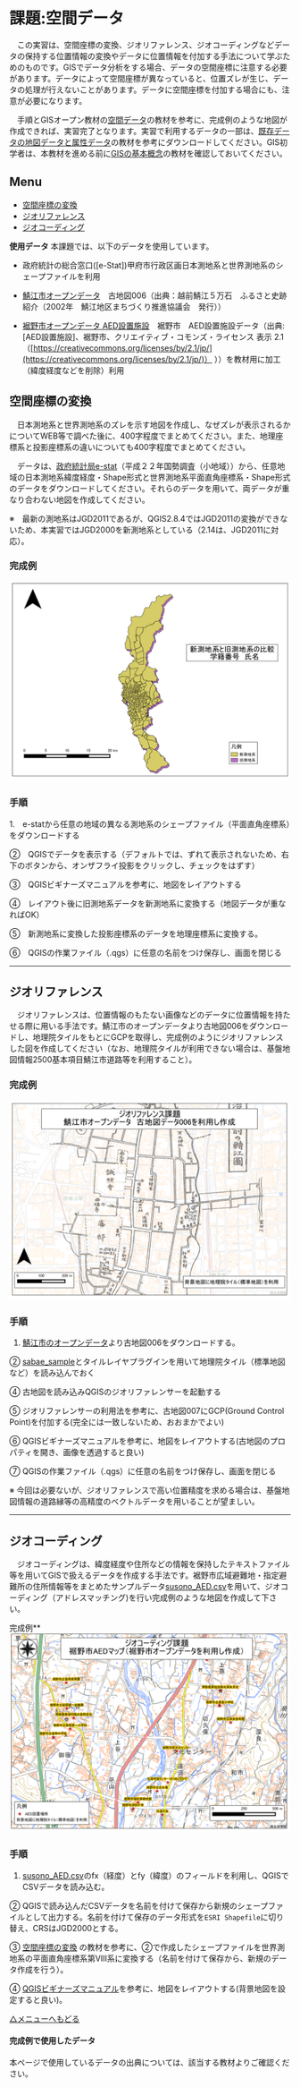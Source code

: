 # 課題:空間データ
　この実習は、空間座標の変換、ジオリファレンス、ジオコーディングなどデータの保持する位置情報の変換やデータに位置情報を付加する手法について学ぶためのものです。GISでデータ分析をする場合、データの空間座標に注意する必要があります。データによって空間座標が異なっていると、位置ズレが生じ、データの処理が行えないことがあります。データに空間座標を付加する場合にも、注意が必要になります。

　手順とGISオープン教材の[空間データ]の教材を参考に、完成例のような地図が作成できれば、実習完了となります。実習で利用するデータの一部は、[既存データの地図データと属性データ]の教材を参考にダウンロードしてください。GIS初学者は、本教材を進める前に[GISの基本概念]の教材を確認しておいてください。


**Menu**
--------
* [空間座標の変換](#空間座標の変換)
* [ジオリファレンス](#ジオリファレンス)
* [ジオコーディング](#ジオコーディング)

**使用データ**
本課題では、以下のデータを使用しています。

- 政府統計の総合窓口([e-Stat])甲府市行政区画日本測地系と世界測地系のシェープファイルを利用

- [鯖江市オープンデータ]　古地図006（出典：越前鯖江５万石　ふるさと史跡紹介（2002年　鯖江地区まちづくり推進協議会　発行））

- [裾野市オープンデータ AED設置施設]　裾野市　AED設置施設データ（出典:[AED設置施設]、裾野市、クリエイティブ・コモンズ・ライセンス 表示 2.1（[https://creativecommons.org/licenses/by/2.1/jp/](https://creativecommons.org/licenses/by/2.1/jp/)） ））を教材用に加工（緯度経度などを削除）利用


## <a name="空間座標の変換"></a>空間座標の変換
　日本測地系と世界測地系のズレを示す地図を作成し、なぜズレが表示されるかについてWEB等で調べた後に、400字程度でまとめてください。また、地理座標系と投影座標系の違いについても400字程度でまとめてください。

　データは、[政府統計局e-stat]（平成２２年国勢調査（小地域））から、任意地域の日本測地系緯度経度・Shape形式と世界測地系平面直角座標系・Shape形式のデータをダウンロードしてください。それらのデータを用いて、両データが重なり合わない地図を作成してください。

※　最新の測地系はJGD2011であるが、QGIS2.8.4ではJGD2011の変換ができないため、本実習ではJGD2000を新測地系としている（2.14は、JGD2011に対応）。

### 完成例
![完成例](pic/8-1.png)

### 手順
1.　e-statから任意の地域の異なる測地系のシェープファイル（平面直角座標系）をダウンロードする

②　QGISでデータを表示する（デフォルトでは、ずれて表示されないため、右下のボタンから、オンザフライ投影をクリックし、チェックをはずす）

③　QGISビギナーズマニュアルを参考に、地図をレイアウトする

④　レイアウト後に旧測地系データを新測地系に変換する（地図データが重なればOK）

⑤　新測地系に変換した投影座標系のデータを地理座標系に変換する。

⑥　QGISの作業ファイル（.qgs）に任意の名前をつけ保存し、画面を閉じる

-------
## <a name="ジオリファレンス"></a>ジオリファレンス
　ジオリファレンスは、位置情報のもたない画像などのデータに位置情報を持たせる際に用いる手法です。鯖江市のオープンデータより古地図006をダウンロードし、地理院タイルをもとにGCPを取得し、完成例のようにジオリファレンスした図を作成してください（なお、地理院タイルが利用できない場合は、基盤地図情報2500基本項目鯖江市道路等を利用すること）。

### 完成例
![完成例](pic/8-2.png)

### 手順
1. [鯖江市のオープンデータ](https://www.city.sabae.fukui.jp/about_city/opendata/data_list/jpeg-sabae-chizu.html)より古地図006をダウンロードする。

② [sabae_sample](https://raw.githubusercontent.com/yamauchi-inochu/demo/master/GIS%E3%82%AA%E3%83%BC%E3%83%97%E3%83%B3%E6%95%99%E6%9D%90/%E8%AA%B2%E9%A1%8C/sample/sabae_sample.zip)とタイルレイヤプラグインを用いて地理院タイル（標準地図など）を読み込んでおく

④ 古地図を読み込みQGISのジオリファレンサーを起動する

⑤ ジオリファレンサーの利用法を参考に、古地図007にGCP(Ground Control Point)を付加する(完全には一致しないため、おおまかでよい)

⑥ QGISビギナーズマニュアルを参考に、地図をレイアウトする(古地図のプロパティを開き、画像を透過すると良い)

⑦ QGISの作業ファイル（.qgs）に任意の名前をつけ保存し、画面を閉じる

※ 今回は必要ないが、ジオリファレンスで高い位置精度を求める場合は、基盤地図情報の道路縁等の高精度のベクトルデータを用いることが望ましい。

-------

## <a name="ジオコーディング"></a>ジオコーディング
　ジオコーディングは、緯度経度や住所などの情報を保持したテキストファイル等を用いてGISで扱えるデータを作成する手法です。裾野市広域避難地・指定避難所の住所情報等をまとめたサンプルデータ[susono_AED.csv]を用いて、ジオコーディング（アドレスマッチング)を行い完成例のような地図を作成して下さい。

完成例**
![完成例](pic/8-3.png)

### 手順
1. [susono_AED.csv]のfx（経度）とfy（緯度）のフィールドを利用し、QGISでCSVデータを読み込む。

② QGISで読み込んだCSVデータを名前を付けて保存から新規のシェープファイルとして出力する。名前を付けて保存のデータ形式を`ESRI Shapefile`に切り替え、CRSはJGD2000とする。

③ [空間座標の変換] の教材を参考に、②で作成したシェープファイルを世界測地系の平面直角座標系第Ⅷ系に変換する（名前を付けて保存から、新規のデータ作成を行う）。

④ [QGISビギナーズマニュアル]を参考に、地図をレイアウトする(背景地図を設定すると良い)。

[△メニューへもどる]



#### 完成例で使用したデータ
本ページで使用しているデータの出典については、該当する教材よりご確認ください。

[△メニューへもどる]:空間データ.md#menu
[QGISビギナーズマニュアル]:../../QGISビギナーズマニュアル/QGISビギナーズマニュアル.md
[GRASSビギナーズマニュアル]:../../GRASSビギナーズマニュアル/GRASSビギナーズマニュアル.md
[GISの基本概念]:../../01_GISの基本概念/GISの基本概念.md
[既存データの地図データと属性データ]:../../07_既存データの地図データと属性データ/既存データの地図データと属性データ.md
[空間データ]:../../08_空間データ/空間データ.md
[空間データの結合・修正]:../../10_空間データの統合・修正/空間データの統合・修正.md
[視覚的伝達]:../../21_視覚的伝達/視覚的伝達.md
[政府統計局e-stat]:https://www.e-stat.go.jp/SG1/estat/eStatTopPortal.do
[国土数値情報]:http://nlftp.mlit.go.jp/ksj/
[基本的な空間解析]:../../11_基本的な空間解析/基本的な空間解析.md
[ネットワーク分析]:../../12_ネットワーク分析/ネットワーク分析.md
[領域分析]:../../13_領域分析/領域分析.md
[点データの分析]:../../14_点データの分析/点データの分析.md
[ラスタデータの分析]:../../15_ラスタデータの分析/ラスタデータの分析.md
[空間補間]:../../18_空間補間/空間補間.md
[裾野市オープンデータ AED設置施設]:http://linkdata.org/work/rdf1s1034i
[鯖江市オープンデータ]:http://www.city.sabae.fukui.jp/pageview.html?id=12768
[空間座標の変換]:../../08_空間データ/空間データ.md#空間座標の変換(測地系変換、投影変換)
[susono_AED.csv]:https://github.com/yamauchi-inochu/demo/blob/master/GISオープン教材/課題/sample/susono_sample.zip?raw=true
